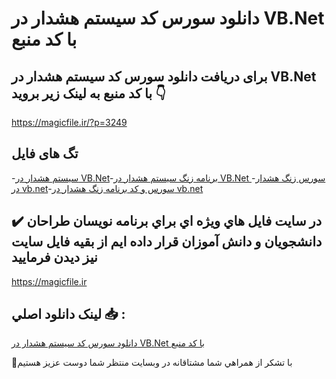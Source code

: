 # دانلود سورس کد سیستم هشدار در VB.Net با کد منبع

## برای دریافت دانلود سورس کد سیستم هشدار در VB.Net با کد منبع به لینک زیر بروید 👇

https://magicfile.ir/?p=3249

## تگ های فایل

-[سیستم هشدار در VB.Net](https://magicfile.ir/product/%d8%b3%d9%88%d8%b1%d8%b3-%d9%88-%da%a9%d8%af%d8%b3%db%8c%d8%b3%d8%aa%d9%85-%d9%87%d8%b4%d8%af%d8%a7%d8%b1-%d8%af%d8%b1-vbnet/)-[برنامه زنگ سیستم هشدار در VB.Net ](https://magicfile.ir/product/%d8%b3%d9%88%d8%b1%d8%b3-%d9%88-%da%a9%d8%af%d8%b3%db%8c%d8%b3%d8%aa%d9%85-%d9%87%d8%b4%d8%af%d8%a7%d8%b1-%d8%af%d8%b1-vbnet/)-[سورس زنگ هشدار در vb.net](https://magicfile.ir/product/%d8%b3%d9%88%d8%b1%d8%b3-%d9%88-%da%a9%d8%af%d8%b3%db%8c%d8%b3%d8%aa%d9%85-%d9%87%d8%b4%d8%af%d8%a7%d8%b1-%d8%af%d8%b1-vbnet/)-[سورس و کد برنامه زنگ هشدار در vb.net](https://magicfile.ir/product/%d8%b3%d9%88%d8%b1%d8%b3-%d9%88-%da%a9%d8%af%d8%b3%db%8c%d8%b3%d8%aa%d9%85-%d9%87%d8%b4%d8%af%d8%a7%d8%b1-%d8%af%d8%b1-vbnet/)

## ✔️ در سايت فايل هاي ويژه اي براي برنامه نويسان طراحان دانشجويان و دانش آموزان قرار داده ايم از بقيه فايل سايت نيز ديدن فرماييد

https://magicfile.ir


## لينک دانلود اصلي 📥 :

[دانلود سورس کد سیستم هشدار در VB.Net با کد منبع](https://magicfile.ir/product/%d8%b3%d9%88%d8%b1%d8%b3-%d9%88-%da%a9%d8%af%d8%b3%db%8c%d8%b3%d8%aa%d9%85-%d9%87%d8%b4%d8%af%d8%a7%d8%b1-%d8%af%d8%b1-vbnet/) 


🙏با تشکر از همراهي شما مشتاقانه در وبسایت منتظر شما دوست عزیز هستیم

